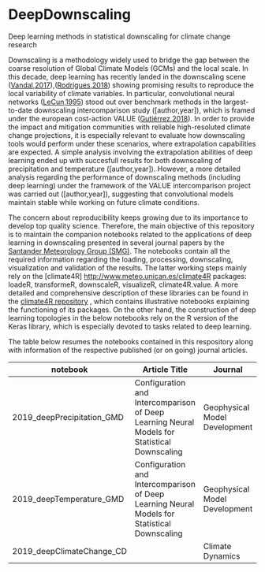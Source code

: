 # DeepDownscaling
Deep learning methods in statistical downscaling for climate change research

Downscaling is a methodology widely used to bridge the gap between the coarse resolution of Global Climate Models (GCMs) and the local scale. In this decade, deep learning has recently landed in the downscaling scene ([Vandal,2017](http://delivery.acm.org/10.1145/3100000/3098004/p1663-vandal.pdf?ip=193.144.210.92&id=3098004&acc=ACTIVE%20SERVICE&key=DD1EC5BCF38B3699%2E7E2EC88036375C9D%2E4D4702B0C3E38B35%2E4D4702B0C3E38B35&__acm__=1568215237_3e6de1805cae418d3adc967d411aeb3a)),([Rodrigues,2018](https://ieeexplore.ieee.org/stamp/stamp.jsp?tp=&arnumber=8588749)) showing promising results to reproduce the local variability of climate variables. In particular, convolutional neural networks ([LeCun,1995](https://www.researchgate.net/profile/Yann_Lecun/publication/2453996_Convolutional_Networks_for_Images_Speech_and_Time-Series/links/0deec519dfa2325502000000.pdf)) stood out over benchmark methods in the largest-to-date downscaling intercomparison study ([author,year]), which is framed under the european cost-action VALUE ([Gutiérrez,2018](https://rmets.onlinelibrary.wiley.com/doi/epdf/10.1002/joc.5462)). In order to provide the impact and mitigation communities with reliable high-resoluted climate change projections, it is especially relevant to evaluate how downscaling tools would perform under these scenarios, where extrapolation capabilities are expected. A simple analysis involving the extrapolation abilities of deep learning ended up with succesfull results for both downscaling of precipitation and temperature ([author,year]). However, a more detailed analysis regarding the performance of downscaling methods (including deep learning) under the framework of the VALUE intercomparison project was carried out ([author,year]), suggesting that convolutional models maintain stable while working on future climate conditions.

The concern about reproducibility keeps growing due to its importance to develop top quality science. Therefore, the main objective of this repository is to maintain the companion notebooks related to the applications of deep learning in downscaling presented in several journal papers by the [Santander Meteorology Group (SMG)](http://www.meteo.unican.es/en/view/publications). The notebooks contain all the required information regarding the loading, processing, downscaling, visualization and validation of the results. The latter working steps mainly rely on the [climate4R] http://www.meteo.unican.es/climate4R packages: loadeR, transformeR, downscaleR, visualizeR, climate4R.value. A more detailed and comprehensive description of these libraries can be found in the [climate4R repository](https://github.com/SantanderMetGroup/notebooks) , which contains illustrative notebooks explaining the functioning of its packages. On the other hand, the construction of deep learning topologies in the below notebooks rely on the R version of the Keras library, which is especially devoted to tasks related to deep learning.

The table below resumes the notebooks contained in this respository along with information of the respective published (or on going) journal articles.
 
| notebook  | Article Title | Journal | DOI  	
|---|---|---|---
| 2019_deepPrecipitation_GMD | Configuration and Intercomparison of Deep Learning Neural Models for Statistical Downscaling | Geophysical Model Development |
| 2019_deepTemperature_GMD | Configuration and Intercomparison of Deep Learning Neural Models for Statistical Downscaling | Geophysical Model Development |
| 2019_deepClimateChange_CD |  | Climate Dynamics | 
